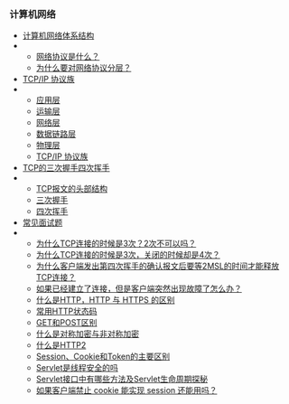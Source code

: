 ### 计算机网络

- [计算机网络体系结构](https://blog.csdn.net/ThinkWon/article/details/104903925#_2)
- - [网络协议是什么？](https://blog.csdn.net/ThinkWon/article/details/104903925#_8)
  - [为什么要对网络协议分层？](https://blog.csdn.net/ThinkWon/article/details/104903925#_14)
- [TCP/IP 协议族](https://blog.csdn.net/ThinkWon/article/details/104903925#TCPIP__43)
- - [应用层](https://blog.csdn.net/ThinkWon/article/details/104903925#_45)
  - [运输层](https://blog.csdn.net/ThinkWon/article/details/104903925#_53)
  - [网络层](https://blog.csdn.net/ThinkWon/article/details/104903925#_95)
  - [数据链路层](https://blog.csdn.net/ThinkWon/article/details/104903925#_103)
  - [物理层](https://blog.csdn.net/ThinkWon/article/details/104903925#_121)
  - [TCP/IP 协议族](https://blog.csdn.net/ThinkWon/article/details/104903925#TCPIP__127)
- [TCP的三次握手四次挥手](https://blog.csdn.net/ThinkWon/article/details/104903925#TCP_143)
- - [TCP报文的头部结构](https://blog.csdn.net/ThinkWon/article/details/104903925#TCP_153)
  - [三次握手](https://blog.csdn.net/ThinkWon/article/details/104903925#_181)
  - [四次挥手](https://blog.csdn.net/ThinkWon/article/details/104903925#_206)
- [常见面试题](https://blog.csdn.net/ThinkWon/article/details/104903925#_224)
- - [为什么TCP连接的时候是3次？2次不可以吗？](https://blog.csdn.net/ThinkWon/article/details/104903925#TCP32_226)
  - [为什么TCP连接的时候是3次，关闭的时候却是4次？](https://blog.csdn.net/ThinkWon/article/details/104903925#TCP34_234)
  - [为什么客户端发出第四次挥手的确认报文后要等2MSL的时间才能释放TCP连接？](https://blog.csdn.net/ThinkWon/article/details/104903925#2MSLTCP_240)
  - [如果已经建立了连接，但是客户端突然出现故障了怎么办？](https://blog.csdn.net/ThinkWon/article/details/104903925#_246)
  - [什么是HTTP，HTTP 与 HTTPS 的区别](https://blog.csdn.net/ThinkWon/article/details/104903925#HTTPHTTP__HTTPS__252)
  - [常用HTTP状态码](https://blog.csdn.net/ThinkWon/article/details/104903925#HTTP_267)
  - [GET和POST区别](https://blog.csdn.net/ThinkWon/article/details/104903925#GETPOST_319)
  - [什么是对称加密与非对称加密](https://blog.csdn.net/ThinkWon/article/details/104903925#_350)
  - [什么是HTTP2](https://blog.csdn.net/ThinkWon/article/details/104903925#HTTP2_359)
  - [Session、Cookie和Token的主要区别](https://blog.csdn.net/ThinkWon/article/details/104903925#SessionCookieToken_369)
  - [Servlet是线程安全的吗](https://blog.csdn.net/ThinkWon/article/details/104903925#Servlet_410)
  - [Servlet接口中有哪些方法及Servlet生命周期探秘](https://blog.csdn.net/ThinkWon/article/details/104903925#ServletServlet_420)
  - [如果客户端禁止 cookie 能实现 session 还能用吗？](https://blog.csdn.net/ThinkWon/article/details/104903925#_cookie__session__444)